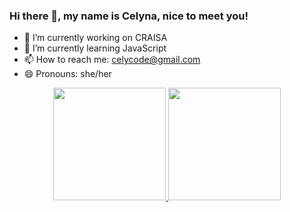 ### Hi there 👋, my name is Celyna, nice to meet you!
- 🔭 I’m currently working on CRAISA
- 🌱 I’m currently learning JavaScript
- 📫 How to reach me: celycode@gmail.com
- 😄 Pronouns: she/her

<div align="center">
  <a href="https://github.com/celynadaminello">
  <img height="180em" src="https://github-readme-stats.vercel.app/api?username=celynadaminello&show_icons=true&theme=dracula&include_all_commits=true&count_private=true"/>
  <img height="180em" src="https://github-readme-stats.vercel.app/api/top-langs/?username=celynadaminello&layout=compact&langs_count=7&theme=dracula"/>
</div>
  
